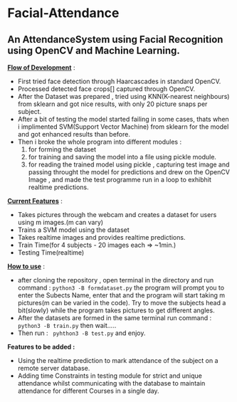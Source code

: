 <h1>Facial-Attendance</h1>
<h2>An AttendanceSystem using Facial Recognition using OpenCV and Machine Learning.</h2>

<b><u>Flow of Development</u></b> :
* First tried face detection through Haarcascades in standard OpenCV.
* Processed detected face crops[] captured through OpenCV.
* After the Dataset was prepared , tried using KNN(K-nearest neighbours) from sklearn and got nice results, with only 20         picture snaps per subject.
* After a bit of testing the model started failing in some cases, thats when i implimented SVM(Support Vector Machine) from        sklearn for the model and got enhanced results than before.
* Then i broke the whole program into different modules : 
     1. for forming the dataset
     2. for training and saving the model into a file using pickle module.
     3. for reading the trained model using pickle , capturing test image and passing throught the model for predictions and            drew on the OpenCV Image , and made the test programme run in a loop to exhibhit realtime predictions.

<b><u>Current Features</u></b> :
* Takes pictures through the webcam and creates a dataset for users using m images.(m can vary)
* Trains a SVM model using the dataset
* Takes realtime images and provides realtime predictions.
* Train Time(for 4 subjects - 20 images each => ~1min.)
* Testing Time(realtime)


<b><u>How to use</u></b> :
* after cloning the repository , open terminal in the directory and run command : `python3 -B formdataset.py`
the program will prompt you to enter the Subects Name, enter that and the program will start taking m pictures(m can be varied in the code). Try to move the subjects head a bit(slowly) while the program takes pictures to get different angles.
* After the datasets are formed in the same terminal run command : `python3 -B train.py` then wait.....
* Then run : ` pyhthon3 -B test.py` and enjoy.

<b>Features to be added : </b>
* Using the realtime prediction to mark attendance of the subject on a remote server database.
* Adding time Constraints in testing module for strict and unique attendance whilst communicating with the database to maintain attendance for different Courses in a single day.
